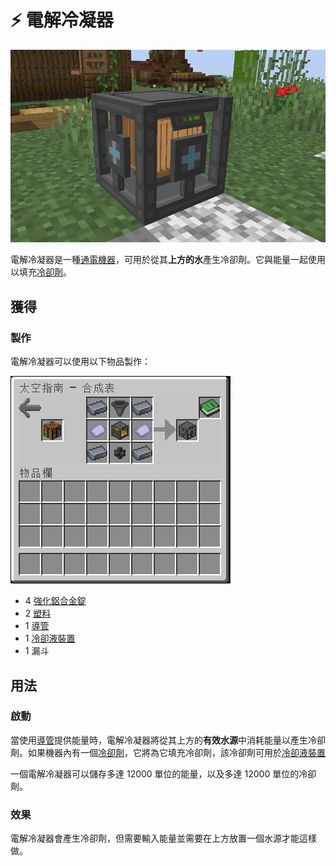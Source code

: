 # ⚡ 電解冷凝器

![](<../.gitbook/assets/image (223) (1) (1).png>)

電解冷凝器是一種[通電機器](../space/energy-systems.md)，可用於從其**上方的水**產生冷卻劑。它與能量一起使用以填充[冷卻劑](coolant-cell.md)。

## 獲得

### 製作

電解冷凝器可以使用以下物品製作：

![](<../.gitbook/assets/image (220) (1).png>)

* 4 [強化鋁合金錠](reinforced-aluminium-alloy-ingot.md)
* 2 [塑料](plastic.md)
* 1 [導管](Conduit.md)
* 1 [冷卻液裝置](Coolant-Unit.md)
* 1 漏斗

## 用法

### 啟動

當使用[導管](Conduit.md)提供能量時，電解冷凝器將從其上方的**有效水源**中消耗能量以產生冷卻劑。如果機器內有一個[冷卻劑](coolant-cell.md)，它將為它填充冷卻劑，該冷卻劑可用於[冷卻液裝置](Coolant-Unit.md)

一個電解冷凝器可以儲存多達 12000 單位的能量，以及多達 12000 單位的冷卻劑。

### 效果

電解冷凝器會產生冷卻劑，但需要輸入能量並需要在上方放置一個水源才能這樣做。
